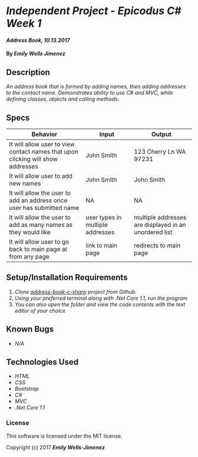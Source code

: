 # _Independent Project - Epicodus C# Week 1_

#### _Address Book, 10.13.2017_

#### By _Emily Wells Jimenez_

## Description

_An address book that is formed by adding names, then adding addresses to the contact name. Demonstrates ability to use C# and MVC, while defining classes, objects and calling methods._


## Specs

| Behavior  | Input  | Output  |
|---|---|---|
| It will allow user to view contact names that upon clicking will show addresses  | John Smith  | 123 Cherry Ln WA 97231 |
| It will allow user to add new names  | John Smith  | John Smith  |
| It will allow the user to add an address once user has submitted name  | NA  | NA  |
| It will allow the user to add as many names as they would like  | user types in multiple addresses | multiple addresses are displayed in an unordered list |
| It will allow user to go back to main page at from any page  | link to main page  | redirects to main page |

## Setup/Installation Requirements

1. _Clone [address-book-c-sharp](https://github.com/emilyjimenez/address-book-c-sharp) project from Github._
2. _Using your preferred terminal along with .Net Core 1.1, run the program_
3. _You can also open the folder and view the code contents with the text editor of your choice_

## Known Bugs

* _N/A_

## Technologies Used

* _HTML_
* _CSS_
* _Bootstrap_
* _C#_
* _MVC_
* _.Net Core 1.1_

### License

This software is licensed under the MIT license.

Copyright (c) 2017 **_Emily Wells-Jimenez_**
